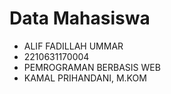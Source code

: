 # Data Mahasiswa
- ALIF FADILLAH UMMAR
- 2210631170004
- PEMROGRAMAN BERBASIS WEB
- KAMAL PRIHANDANI, M.KOM
